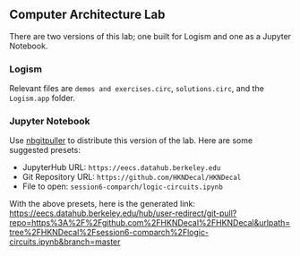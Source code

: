 
## Computer Architecture Lab

There are two versions of this lab; one built for Logism and one as a Jupyter Notebook.

### Logism

Relevant files are `demos and exercises.circ`, `solutions.circ`, and the `Logism.app` folder.

### Jupyter Notebook

Use [nbgitpuller](https://jupyterhub.github.io/nbgitpuller/link) to distribute this version of the lab. Here are some suggested presets:
 - JupyterHub URL: `https://eecs.datahub.berkeley.edu`
 - Git Repository URL: `https://github.com/HKNDecal/HKNDecal`
 - File to open: `session6-comparch/logic-circuits.ipynb`

With the above presets, here is the generated link: <https://eecs.datahub.berkeley.edu/hub/user-redirect/git-pull?repo=https%3A%2F%2Fgithub.com%2FHKNDecal%2FHKNDecal&urlpath=tree%2FHKNDecal%2Fsession6-comparch%2Flogic-circuits.ipynb&branch=master>
